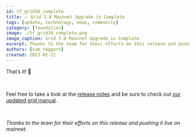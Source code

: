 ```yaml
---
id: tf_grid38_complete
title: ✅ Grid 3.8 Mainnet Upgrade is Complete
tags: [update, technology, news, community]
category: [foundation]
image: ./tf_grid38_complete.png
image_caption: Grid 3.8 Mainnet Upgrade is Complete
excerpt: Thanks to the team for their efforts on this release and pushing it live on mainnet.
authors: [sam_taggart]
created: 2023-02-21
---
```


That’s it! 🎉

<br/>

Feel free to take a look at the [release notes](https://forum.threefold.io/t/threefold-grid-v3-8-release-notes/3757) and be sure to check out [our updated grid manual](https://forum.threefold.io/t/new-grid-manual/3783).

<br/>

_Thanks to the team for their efforts on this release and pushing it live on mainnet._